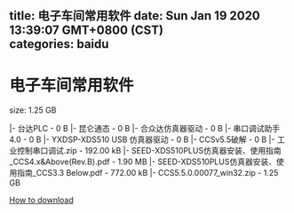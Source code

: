 
title: 电子车间常用软件
date: Sun Jan 19 2020 13:39:07 GMT+0800 (CST)    
categories: baidu
---

# 电子车间常用软件
size: 1.25 GB
 
 
|- 台达PLC - 0 B
|- 昆仑通态 - 0 B
|- 合众达仿真器驱动 - 0 B
|- 串口调试助手4.0 - 0 B
|- YXDSP-XDS510 USB 仿真器驱动 - 0 B
|- CCSv5.5破解 - 0 B
|- 工业控制串口调试.zip - 192.00 kB
|- SEED-XDS510PLUS仿真器安装、使用指南_CCS4.x&Above(Rev.B).pdf - 1.90 MB
|- SEED-XDS510PLUS仿真器安装、使用指南_CCS3.3 Below.pdf - 772.00 kB
|- CCS5.5.0.00077_win32.zip - 1.25 GB

[How to download](https://bpcam.bemobtrk.com/go/2ceec3aa-1ca2-46d6-b9ff-aaa5c184517c?jno=1838)